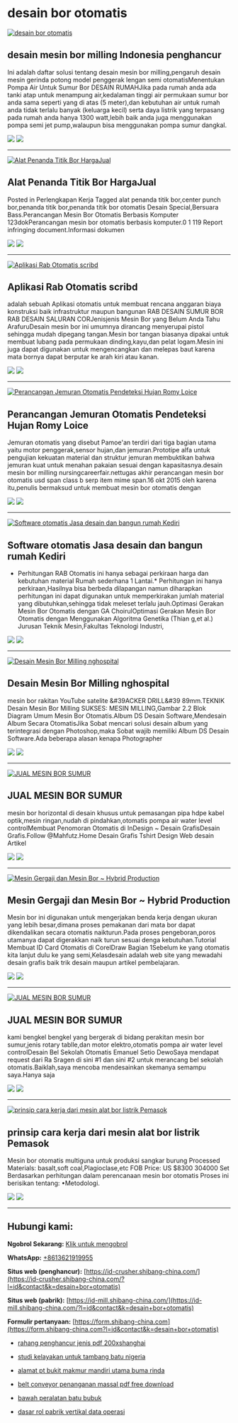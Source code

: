 # desain bor otomatis

<a href="https://swt.shibang-china.com/?l=id&img&k=desain+bor+otomatis" target="_blank">![desain bor otomatis](http://static.shibang-china.com/all-800x300/452.jpg)</a>

## desain mesin bor milling Indonesia penghancur
Ini adalah daftar solusi tentang desain mesin bor milling,pengaruh desain mesin gerinda potong model penggerak lengan semi otomatisMenentukan Pompa Air Untuk Sumur Bor DESAIN RUMAHJika pada rumah anda ada tanki atap untuk menampung air,kedalaman tinggi air permukaan sumur bor anda sama seperti yang di atas (5 meter),dan kebutuhan air untuk rumah anda tidak terlalu banyak (keluarga kecil) serta daya listrik yang terpasang pada rumah anda hanya 1300 watt,lebih baik anda juga menggunakan pompa semi jet pump,walaupun bisa menggunakan pompa sumur dangkal.


<a href="https://whatsapp.shibangsoft.com/WhatsApp.php" target="_blank" title="WhatsApp">![](http://static.shibang-china.com/icon/whatsapp.png)</a> <a href="https://swt.shibang-china.com/?l=id&icon&k=desain+bor+otomatis" target="_blank">![](http://static.shibang-china.com/icon/chat-id.png)</a>

---

<a href="https://swt.shibang-china.com/?l=id&img&k=desain+bor+otomatis" target="_blank">![Alat Penanda Titik Bor HargaJual](http://static.shibang-china.com/all-800x300/945.jpg)</a>

## Alat Penanda Titik Bor HargaJual
Posted in Perlengkapan Kerja Tagged alat penanda titik bor,center punch bor,penanda titik bor,penanda titik bor otomatis Desain Special,Bersuara Bass.Perancangan Mesin Bor Otomatis Berbasis Komputer 123dokPerancangan mesin bor otomatis berbasis komputer.0 1 119 Report infringing document.Informasi dokumen


<a href="https://whatsapp.shibangsoft.com/WhatsApp.php" target="_blank" title="WhatsApp">![](http://static.shibang-china.com/icon/whatsapp.png)</a> <a href="https://swt.shibang-china.com/?l=id&icon&k=desain+bor+otomatis" target="_blank">![](http://static.shibang-china.com/icon/chat-id.png)</a>

---

<a href="https://swt.shibang-china.com/?l=id&img&k=desain+bor+otomatis" target="_blank">![Aplikasi Rab Otomatis scribd](http://static.shibang-china.com/all-800x300/469.jpg)</a>

## Aplikasi Rab Otomatis scribd
adalah sebuah Aplikasi otomatis untuk membuat rencana anggaran biaya konstruksi baik infrastruktur maupun bangunan RAB DESAIN SUMUR BOR RAB DESAIN SALURAN CORJenisjenis Mesin Bor yang Belum Anda Tahu ArafuruDesain mesin bor ini umumnya dirancang menyerupai pistol sehingga mudah dipegang tangan.Mesin bor tangan biasanya dipakai untuk membuat lubang pada permukaan dinding,kayu,dan pelat logam.Mesin ini juga dapat digunakan untuk mengencangkan dan melepas baut karena mata bornya dapat berputar ke arah kiri atau kanan.


<a href="https://whatsapp.shibangsoft.com/WhatsApp.php" target="_blank" title="WhatsApp">![](http://static.shibang-china.com/icon/whatsapp.png)</a> <a href="https://swt.shibang-china.com/?l=id&icon&k=desain+bor+otomatis" target="_blank">![](http://static.shibang-china.com/icon/chat-id.png)</a>

---

<a href="https://swt.shibang-china.com/?l=id&img&k=desain+bor+otomatis" target="_blank">![Perancangan Jemuran Otomatis Pendeteksi Hujan Romy Loice](http://static.shibang-china.com/all-800x300/634.jpg)</a>

## Perancangan Jemuran Otomatis Pendeteksi Hujan Romy Loice
Jemuran otomatis yang disebut Pamoe'an terdiri dari tiga bagian utama yaitu motor penggerak,sensor hujan,dan jemuran.Prototipe alfa untuk pengujian kekuatan material dan struktur jemuran membuktikan bahwa jemuran kuat untuk menahan pakaian sesuai dengan kapasitasnya.desain mesin bor milling nursingcareerfair.nettugas akhir perancangan mesin bor otomatis usd span class b serp item mime span.16 okt 2015 oleh karena itu,penulis bermaksud untuk membuat mesin bor otomatis dengan


<a href="https://whatsapp.shibangsoft.com/WhatsApp.php" target="_blank" title="WhatsApp">![](http://static.shibang-china.com/icon/whatsapp.png)</a> <a href="https://swt.shibang-china.com/?l=id&icon&k=desain+bor+otomatis" target="_blank">![](http://static.shibang-china.com/icon/chat-id.png)</a>

---

<a href="https://swt.shibang-china.com/?l=id&img&k=desain+bor+otomatis" target="_blank">![Software otomatis Jasa desain dan bangun rumah Kediri](http://static.shibang-china.com/all-800x300/289.jpg)</a>

## Software otomatis Jasa desain dan bangun rumah Kediri
* Perhitungan RAB Otomatis ini hanya sebagai perkiraan harga dan kebutuhan material Rumah sederhana 1 Lantai.* Perhitungan ini hanya perkiraan,Hasilnya bisa berbeda dilapangan namun diharapkan perhitungan ini dapat digunakan untuk memperkirakan jumlah material yang dibutuhkan,sehingga tidak meleset terlalu jauh.Optimasi Gerakan Mesin Bor Otomatis dengan GA ChoirulOptimasi Gerakan Mesin Bor Otomatis dengan Menggunakan Algoritma Genetika (Thian g,et al.) Jurusan Teknik Mesin,Fakultas Teknologi Industri,


<a href="https://whatsapp.shibangsoft.com/WhatsApp.php" target="_blank" title="WhatsApp">![](http://static.shibang-china.com/icon/whatsapp.png)</a> <a href="https://swt.shibang-china.com/?l=id&icon&k=desain+bor+otomatis" target="_blank">![](http://static.shibang-china.com/icon/chat-id.png)</a>

---

<a href="https://swt.shibang-china.com/?l=id&img&k=desain+bor+otomatis" target="_blank">![Desain Mesin Bor Milling nghospital](http://static.shibang-china.com/all-800x300/52.jpg)</a>

## Desain Mesin Bor Milling nghospital
mesin bor rakitan YouTube satelite &#39ACKER DRILL&#39 89mm.TEKNIK Desain Mesin Bor Milling SUKSES: MESIN MILLING,Gambar 2.2 Blok Diagram Umum Mesin Bor Otomatis.Album DS Desain Software,Mendesain Album Secara OtomatisJika Sobat mencari solusi desain album yang terintegrasi dengan Photoshop,maka Sobat wajib memiliki Album DS Desain Software.Ada beberapa alasan kenapa Photographer


<a href="https://whatsapp.shibangsoft.com/WhatsApp.php" target="_blank" title="WhatsApp">![](http://static.shibang-china.com/icon/whatsapp.png)</a> <a href="https://swt.shibang-china.com/?l=id&icon&k=desain+bor+otomatis" target="_blank">![](http://static.shibang-china.com/icon/chat-id.png)</a>

---

<a href="https://swt.shibang-china.com/?l=id&img&k=desain+bor+otomatis" target="_blank">![JUAL MESIN BOR SUMUR](http://static.shibang-china.com/all-800x300/849.jpg)</a>

## JUAL MESIN BOR SUMUR
mesin bor horizontal di desain khusus untuk pemasangan pipa hdpe kabel optik,mesin ringan,nudah di pindahkan,otomatis pompa air water level controlMembuat Penomoran Otomatis di InDesign ~ Desain GrafisDesain Grafis.Follow @Mahfutz.Home Desain Grafis Tshirt Design Web desain Artikel


<a href="https://whatsapp.shibangsoft.com/WhatsApp.php" target="_blank" title="WhatsApp">![](http://static.shibang-china.com/icon/whatsapp.png)</a> <a href="https://swt.shibang-china.com/?l=id&icon&k=desain+bor+otomatis" target="_blank">![](http://static.shibang-china.com/icon/chat-id.png)</a>

---

<a href="https://swt.shibang-china.com/?l=id&img&k=desain+bor+otomatis" target="_blank">![Mesin Gergaji dan Mesin Bor ~ Hybrid Production](http://static.shibang-china.com/all-800x300/815.jpg)</a>

## Mesin Gergaji dan Mesin Bor ~ Hybrid Production
Mesin bor ini digunakan untuk mengerjakan benda kerja dengan ukuran yang lebih besar,dimana proses pemakanan dari mata bor dapat dikendalikan secara otomatis naikturun.Pada proses pengeboran,poros utamanya dapat digerakkan naik turun sesuai denga kebutuhan.Tutorial Membuat ID Card Otomatis di CorelDraw Bagian 1Sebelum ke yang otomatis kita lanjut dulu ke yang semi,Kelasdesain adalah web site yang mewadahi desain grafis baik trik desain maupun artikel pembelajaran.


<a href="https://whatsapp.shibangsoft.com/WhatsApp.php" target="_blank" title="WhatsApp">![](http://static.shibang-china.com/icon/whatsapp.png)</a> <a href="https://swt.shibang-china.com/?l=id&icon&k=desain+bor+otomatis" target="_blank">![](http://static.shibang-china.com/icon/chat-id.png)</a>

---

<a href="https://swt.shibang-china.com/?l=id&img&k=desain+bor+otomatis" target="_blank">![JUAL MESIN BOR SUMUR](http://static.shibang-china.com/all-800x300/975.jpg)</a>

## JUAL MESIN BOR SUMUR
kami bengkel bengkel yang bergerak di bidang perakitan mesin bor sumur,jenis rotary tablle,dan motor elektro,otomatis pompa air water level controlDesain Bel Sekolah Otomatis Emanuel Setio DewoSaya mendapat request dari Ra Sragen di sini #1 dan sini #2 untuk merancang bel sekolah otomatis.Baiklah,saya mencoba mendesainkan skemanya semampu saya.Hanya saja


<a href="https://whatsapp.shibangsoft.com/WhatsApp.php" target="_blank" title="WhatsApp">![](http://static.shibang-china.com/icon/whatsapp.png)</a> <a href="https://swt.shibang-china.com/?l=id&icon&k=desain+bor+otomatis" target="_blank">![](http://static.shibang-china.com/icon/chat-id.png)</a>

---

<a href="https://swt.shibang-china.com/?l=id&img&k=desain+bor+otomatis" target="_blank">![prinsip cara kerja dari mesin alat bor listrik Pemasok](http://static.shibang-china.com/all-800x300/983.jpg)</a>

## prinsip cara kerja dari mesin alat bor listrik Pemasok
Mesin bor otomatis multiguna untuk produksi sangkar burung Processed Materials: basalt,soft coal,Plagioclase,etc FOB Price: US $8300 304000 Set Berdasarkan perhitungan dalam perencanaan mesin bor otomatis Proses ini berisikan tentang: •Metodologi.

<a href="https://whatsapp.shibangsoft.com/WhatsApp.php" target="_blank" title="WhatsApp">![](http://static.shibang-china.com/icon/whatsapp.png)</a> <a href="https://swt.shibang-china.com/?l=id&icon&k=desain+bor+otomatis" target="_blank">![](http://static.shibang-china.com/icon/chat-id.png)</a>

---
## Hubungi kami:

**Ngobrol Sekarang:** [Klik untuk mengobrol](https://swt.shibang-china.com?l=id&contact&k=desain+bor+otomatis)

**WhatsApp:**  [+8613621919955](https://whatsapp.shibangsoft.com/WhatsApp.php)

**Situs web (penghancur):** [https://id-crusher.shibang-china.com/](https://id-crusher.shibang-china.com/?l=id&contact&k=desain+bor+otomatis)

**Situs web (pabrik):** [https://id-mill.shibang-china.com/](https://id-mill.shibang-china.com/?l=id&contact&k=desain+bor+otomatis)

**Formulir pertanyaan:** [https://form.shibang-china.com](https://form.shibang-china.com?l=id&contact&k=desain+bor+otomatis)

* [rahang penghancur jenis pdf 200xshanghai](../33/rahang%20penghancur%20jenis%20pdf%20200xshanghai.md)

* [studi kelayakan untuk tambang batu nigeria](../31/studi%20kelayakan%20untuk%20tambang%20batu%20nigeria.md)

* [alamat pt bukit makmur mandiri utama buma rinda](../39/alamat%20pt%20bukit%20makmur%20mandiri%20utama%20buma%20rinda.md)

* [belt conveyor penanganan massal pdf free download](../39/belt%20conveyor%20penanganan%20massal%20pdf%20free%20download.md)

* [bawah peralatan batu bubuk](../34/bawah%20peralatan%20batu%20bubuk.md)

* [dasar rol pabrik vertikal data operasi](../31/dasar%20rol%20pabrik%20vertikal%20data%20operasi.md)